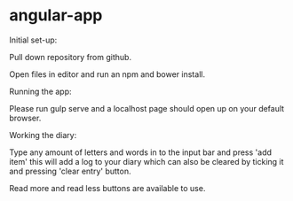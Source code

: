 # angular-app


Initial set-up:

Pull down repository from github. 

Open files in editor and run an npm and bower install.


Running the app:

Please run gulp serve and a localhost page should open up on your default browser.

Working the diary:

Type any amount of letters and words in to the input bar and press 'add item' this will add a
log to your diary which can also be cleared by ticking it and pressing 'clear entry' button.

Read more and read less buttons are available to use. 
